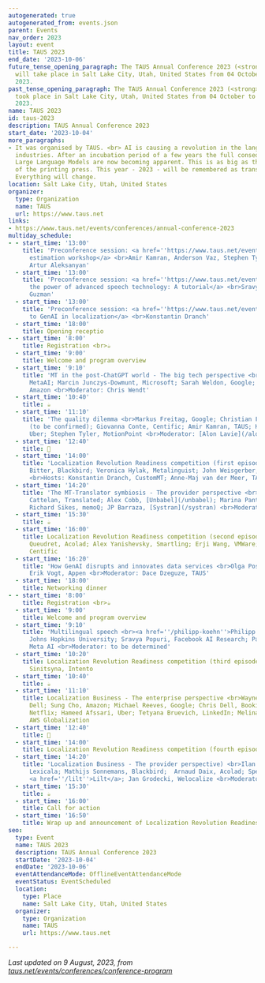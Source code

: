 ```yaml
---
autogenerated: true
autogenerated_from: events.json
parent: Events
nav_order: 2023
layout: event
title: TAUS 2023
end_date: '2023-10-06'
future_tense_opening_paragraph: The TAUS Annual Conference 2023 (<strong>TAUS 2023</strong>)
  will take place in Salt Lake City, Utah, United States from 04 October to 06 October,
  2023.
past_tense_opening_paragraph: The TAUS Annual Conference 2023 (<strong>TAUS 2023</strong>)
  took place in Salt Lake City, Utah, United States from 04 October to 06 October,
  2023.
name: TAUS 2023
id: taus-2023
description: TAUS Annual Conference 2023
start_date: '2023-10-04'
more_paragraphs:
- It was organised by TAUS. <br> AI is causing a revolution in the language and localization
  industries. After an incubation period of a few years the full consequences of the
  Large Language Models are now becoming apparent. This is as big as the invention
  of the printing press. This year - 2023 - will be remembered as transformational.
  Everything will change.
location: Salt Lake City, Utah, United States
organizer:
  type: Organization
  name: TAUS
  url: https://www.taus.net
links:
- https://www.taus.net/events/conferences/annual-conference-2023
multiday_schedule:
- - start_time: '13:00'
    title: 'Preconference session: <a href=''https://www.taus.net/events/conferences/quality-estimation-workshop''>Quality
      estimation workshop</a> <br>Amir Kamran, Anderson Vaz, Stephen Tyler, Adam Bittlingmayer,
      Artur Aleksanyan'
  - start_time: '13:00'
    title: 'Preconference session: <a href=''https://www.taus.net/events/conferences/unleashing-the-power-of-advanced-speech-technology-a-tutorial''>Unleashing
      the power of advanced speech technology: A tutorial</a> <br>Sravya Popuri, Paco
      Guzman'
  - start_time: '13:00'
    title: 'Preconference session: <a href=''https://www.taus.net/events/conferences/genai-in-localization''>Introduction
      to GenAI in localization</a> <br>Konstantin Dranch'
  - start_time: '18:00'
    title: Opening receptio
- - start_time: '8:00'
    title: Registration <br>☕️
  - start_time: '9:00'
    title: Welcome and program overview
  - start_time: '9:10'
    title: 'MT in the post-ChatGPT world - The big tech perspective <br>Paco Guzman,
      MetaAI; Marcin Junczys-Dowmunt, Microsoft; Sarah Weldon, Google; Franziska Willnow,
      Amazon <br>Moderator: Chris Wendt'
  - start_time: '10:40'
    title: ☕️
  - start_time: '11:10'
    title: 'The quality dilemma <br>Markus Freitag, Google; Christian Federmann, Microsoft
      (to be confirmed); Giovanna Conte, Centific; Amir Kamran, TAUS; Kirill Agishev,
      Uber; Stephen Tyler, MotionPoint <br>Moderator: [Alon Lavie](/alon-lavie), Phrase'
  - start_time: '12:40'
    title: 🍴
  - start_time: '14:00'
    title: 'Localization Revolution Readiness competition (first episode) <br>Bruno
      Bitter, Blackbird; Veronica Hylak, Metalinguist; John Weisgerber, XTM International
      <br>Hosts: Konstantin Dranch, CustomMT; Anne-Maj van der Meer, TAUS'
  - start_time: '14:20'
    title: 'The MT-Translator symbiosis - The provider perspective <br>Alessandro
      Cattelan, Translated; Alex Cobb, [Unbabel](/unbabel); Marina Pantcheva, RWS;
      Richard Sikes, memoQ; JP Barraza, [Systran](/systran) <br>Moderator: to be determined'
  - start_time: '15:30'
    title: ☕️
  - start_time: '16:00'
    title: Localization Revolution Readiness competition (second episode) <br>Frédéric
      Queudret, Acolad; Alex Yanishevsky, Smartling; Erji Wang, VMWare; Wei Zhang,
      Centific
  - start_time: '16:20'
    title: 'How GenAI disrupts and innovates data services <br>Olga Pospelova, Amazon;
      Erik Vogt, Appen <br>Moderator: Dace Dzeguze, TAUS'
  - start_time: '18:00'
    title: Networking dinner
- - start_time: '8:00'
    title: Registration <br>☕️
  - start_time: '9:00'
    title: Welcome and program overview
  - start_time: '9:10'
    title: 'Multilingual speech <br><a href=''/philipp-koehn''>Philipp Koehn</a>,
      Johns Hopkins University; Sravya Popuri, Facebook AI Research; Paco Guzman,
      Meta AI <br>Moderator: to be determined'
  - start_time: '10:20'
    title: Localization Revolution Readiness competition (third episode) <br>Daria
      Sinitsyna, Intento
  - start_time: '10:40'
    title: ☕️
  - start_time: '11:10'
    title: Localization Business - The enterprise perspective <br>Wayne Bourland,
      Dell; Sung Cho, Amazon; Michael Reeves, Google; Chris Dell, Booking; Toby Farmer,
      Netflix; Hameed Afssari, Uber; Tetyana Bruevich, LinkedIn; Melina Moussetis,
      AWS Globalization
  - start_time: '12:40'
    title: 🍴
  - start_time: '14:00'
    title: Localization Revolution Readiness competition (fourth episode)
  - start_time: '14:20'
    title: 'Localization Business - The provider perspective) <br>Ilan Kernerman,
      Lexicala; Mathijs Sonnemans, Blackbird;  Arnaud Daix, Acolad; Spence Green,
      <a href=''/lilt''>Lilt</a>; Jan Grodecki, Welocalize <br>Moderator: Renato Beninatto'
  - start_time: '15:30'
    title: ☕️
  - start_time: '16:00'
    title: Call for action
  - start_time: '16:50'
    title: Wrap up and announcement of Localization Revolution Readiness winner
seo:
  type: Event
  name: TAUS 2023
  description: TAUS Annual Conference 2023
  startDate: '2023-10-04'
  endDate: '2023-10-06'
  eventAttendanceMode: OfflineEventAttendanceMode
  eventStatus: EventScheduled
  location:
    type: Place
    name: Salt Lake City, Utah, United States
  organizer:
    type: Organization
    name: TAUS
    url: https://www.taus.net

---
```

*Last updated on 9 August, 2023, from [taus.net/events/conferences/conference-program](https://www.taus.net/events/conferences/conference-program)*

